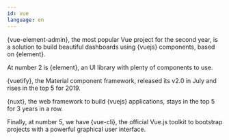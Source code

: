 ```yaml
---
id: vue
language: en
---
```


{vue-element-admin}, the most popular Vue project for the second year, is a solution to build beautiful dashboards using {vuejs} components, based on {element}.

At number 2 is {element}, an UI library with plenty of components to use.

{vuetify}, the Material component framework, released its v2.0 in July and rises in the top 5 for 2019.

{nuxt}, the web framework to build {vuejs} applications, stays in the top 5 for 3 years in a row.

Finally, at number 5, we have {vue-cli}, the official Vue.js toolkit to bootstrap projects with a powerful graphical user interface.
